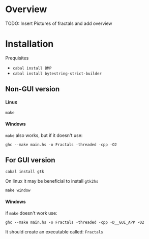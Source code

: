 # Overview
TODO: Insert Pictures of fractals and add overview

# Installation
Prequisites
* `cabal install BMP`
* `cabal install bytestring-strict-builder`

## Non-GUI version

#### Linux

	make

#### Windows

`make` also works, but if it doesn't use:

`ghc --make main.hs -o Fractals -threaded -cpp -O2`


## For GUI version

`cabal install gtk`

On linux it may be beneficial to install `gtk2hs`

`make window`

#### Windows

if `make` doesn't work use:

`ghc --make main.hs -o Fractals -threaded -cpp -D__GUI_APP -O2`

It should create an executable called: `Fractals`
